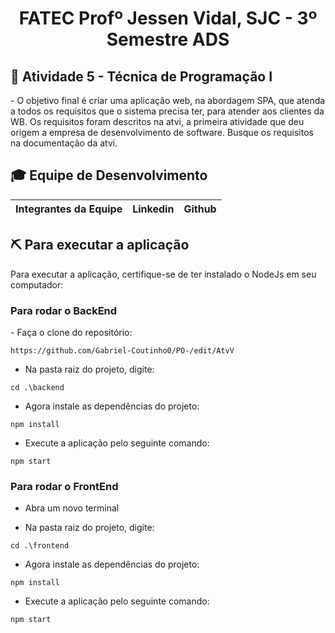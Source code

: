 <p align="center">
<h1 align="center"> FATEC Profº Jessen Vidal, SJC - 3º Semestre ADS </h1>

<h2> 📑 Atividade 5 - Técnica de Programação I </h2>
  -  O objetivo final é criar uma aplicação web, na abordagem SPA, que atenda a todos os requisitos que o sistema
precisa ter, para atender aos clientes da WB. Os requisitos foram descritos na atvi, a primeira atividade que
deu origem a empresa de desenvolvimento de software. Busque os requisitos na documentação da atvi.

<div id='equipe'>
<h2> 🎓 Equipe de Desenvolvimento </h2>

|Integrantes da Equipe|Linkedin|Github|
|:---------|:-------:|:------:|
<h2> ⛏️ Para executar a aplicação</h2>
  
  Para executar a aplicação, certifique-se de ter instalado o NodeJs em seu computador:

  
  <h3>Para rodar o BackEnd</h3>
- Faça o clone do repositório:
 
```
https://github.com/Gabriel-Coutinho0/PO-/edit/AtvV
```
- Na pasta raiz do projeto, digite:
```
cd .\backend
```
- Agora instale as dependências do projeto:
``` 
npm install
``` 
- Execute a aplicação pelo seguinte comando:
```
npm start
 ```
  
  <h3>Para rodar o FrontEnd</h3>
 
- Abra um novo terminal

- Na pasta raiz do projeto, digite:
```
cd .\frontend
```
- Agora instale as dependências do projeto:
``` 
npm install
``` 
- Execute a aplicação pelo seguinte comando:
```
npm start
 ```
